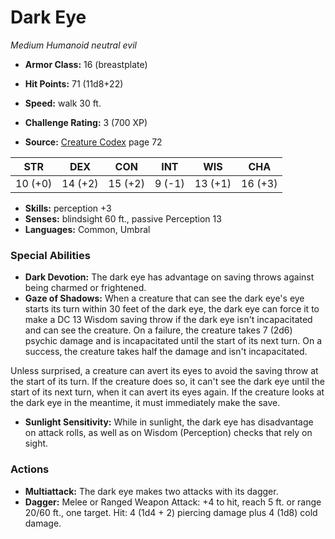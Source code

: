 # Dark Eye

*Medium* *Humanoid* *neutral evil*

- **Armor Class:** 16 (breastplate)
- **Hit Points:** 71 (11d8+22)
- **Speed:** walk 30 ft.

- **Challenge Rating:** 3 (700 XP)
- **Source:** [Creature Codex](https://koboldpress.com/kpstore/product/creature-codex-for-5th-edition-dnd) page 72

| STR | DEX | CON | INT | WIS | CHA |
| --- | --- | --- | --- | --- | --- |
| 10 (+0) | 14 (+2) | 15 (+2) | 9 (-1) | 13 (+1) | 16 (+3) |

- **Skills:** perception +3
- **Senses:** blindsight 60 ft., passive Perception 13
- **Languages:** Common, Umbral

### Special Abilities

- **Dark Devotion:** The dark eye has advantage on saving throws against being charmed or frightened.
- **Gaze of Shadows:** When a creature that can see the dark eye's eye starts its turn within 30 feet of the dark eye, the dark eye can force it to make a DC 13 Wisdom saving throw if the dark eye isn't incapacitated and can see the creature. On a failure, the creature takes 7 (2d6) psychic damage and is incapacitated until the start of its next turn. On a success, the creature takes half the damage and isn't incapacitated.

Unless surprised, a creature can avert its eyes to avoid the saving throw at the start of its turn. If the creature does so, it can't see the dark eye until the start of its next turn, when it can avert its eyes again. If the creature looks at the dark eye in the meantime, it must immediately make the save.
- **Sunlight Sensitivity:** While in sunlight, the dark eye has disadvantage on attack rolls, as well as on Wisdom (Perception) checks that rely on sight.

### Actions

- **Multiattack:** The dark eye makes two attacks with its dagger.
- **Dagger:** Melee or Ranged Weapon Attack: +4 to hit, reach 5 ft. or range 20/60 ft., one target. Hit: 4 (1d4 + 2) piercing damage plus 4 (1d8) cold damage.


